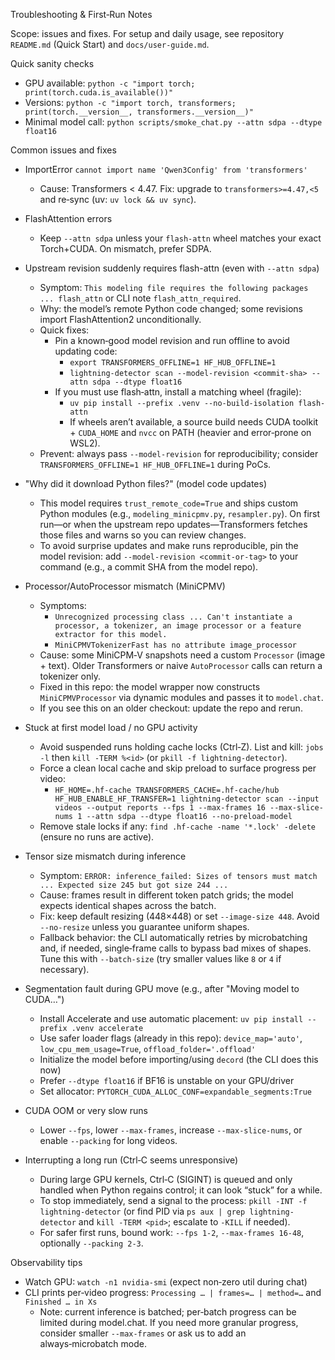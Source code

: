 Troubleshooting & First‑Run Notes

Scope: issues and fixes. For setup and daily usage, see repository `README.md` (Quick Start) and `docs/user-guide.md`.

Quick sanity checks

- GPU available: `python -c "import torch; print(torch.cuda.is_available())"`
- Versions: `python -c "import torch, transformers; print(torch.__version__, transformers.__version__)"`
- Minimal model call: `python scripts/smoke_chat.py --attn sdpa --dtype float16`

Common issues and fixes

- ImportError `cannot import name 'Qwen3Config' from 'transformers'`
  - Cause: Transformers < 4.47. Fix: upgrade to `transformers>=4.47,<5` and re‑sync (uv: `uv lock && uv sync`).

- FlashAttention errors
  - Keep `--attn sdpa` unless your `flash-attn` wheel matches your exact Torch+CUDA. On mismatch, prefer SDPA.

- Upstream revision suddenly requires flash-attn (even with `--attn sdpa`)
  - Symptom: `This modeling file requires the following packages ... flash_attn` or CLI note `flash_attn_required`.
  - Why: the model’s remote Python code changed; some revisions import FlashAttention2 unconditionally.
  - Quick fixes:
    - Pin a known‑good model revision and run offline to avoid updating code:
      - `export TRANSFORMERS_OFFLINE=1 HF_HUB_OFFLINE=1`
      - `lightning-detector scan --model-revision <commit-sha> --attn sdpa --dtype float16`
    - If you must use flash‑attn, install a matching wheel (fragile):
      - `uv pip install --prefix .venv --no-build-isolation flash-attn`
      - If wheels aren’t available, a source build needs CUDA toolkit + `CUDA_HOME` and `nvcc` on PATH (heavier and error‑prone on WSL2).
  - Prevent: always pass `--model-revision` for reproducibility; consider `TRANSFORMERS_OFFLINE=1 HF_HUB_OFFLINE=1` during PoCs.

- "Why did it download Python files?" (model code updates)
  - This model requires `trust_remote_code=True` and ships custom Python modules (e.g., `modeling_minicpmv.py`, `resampler.py`). On first run—or when the upstream repo updates—Transformers fetches those files and warns so you can review changes.
  - To avoid surprise updates and make runs reproducible, pin the model revision: add `--model-revision <commit-or-tag>` to your command (e.g., a commit SHA from the model repo).

- Processor/AutoProcessor mismatch (MiniCPMV)
  - Symptoms:
    - `Unrecognized processing class ... Can't instantiate a processor, a tokenizer, an image processor or a feature extractor for this model.`
    - `MiniCPMVTokenizerFast has no attribute image_processor`
  - Cause: some MiniCPM‑V snapshots need a custom `Processor` (image + text). Older Transformers or naive `AutoProcessor` calls can return a tokenizer only.
  - Fixed in this repo: the model wrapper now constructs `MiniCPMVProcessor` via dynamic modules and passes it to `model.chat`.
  - If you see this on an older checkout: update the repo and rerun.

- Stuck at first model load / no GPU activity
  - Avoid suspended runs holding cache locks (Ctrl‑Z). List and kill: `jobs -l` then `kill -TERM %<id>` (or `pkill -f lightning-detector`).
  - Force a clean local cache and skip preload to surface progress per video:
    - `HF_HOME=.hf-cache TRANSFORMERS_CACHE=.hf-cache/hub HF_HUB_ENABLE_HF_TRANSFER=1 lightning-detector scan --input videos --output reports --fps 1 --max-frames 16 --max-slice-nums 1 --attn sdpa --dtype float16 --no-preload-model`
  - Remove stale locks if any: `find .hf-cache -name '*.lock' -delete` (ensure no runs are active).

- Tensor size mismatch during inference
  - Symptom: `ERROR: inference_failed: Sizes of tensors must match ... Expected size 245 but got size 244 ...`
  - Cause: frames result in different token patch grids; the model expects identical shapes across the batch.
  - Fix: keep default resizing (448×448) or set `--image-size 448`. Avoid `--no-resize` unless you guarantee uniform shapes.
  - Fallback behavior: the CLI automatically retries by microbatching and, if needed, single‑frame calls to bypass bad mixes of shapes. Tune this with `--batch-size` (try smaller values like `8` or `4` if necessary).

- Segmentation fault during GPU move (e.g., after "Moving model to CUDA…")
  - Install Accelerate and use automatic placement: `uv pip install --prefix .venv accelerate`
  - Use safer loader flags (already in this repo): `device_map='auto'`, `low_cpu_mem_usage=True`, `offload_folder='.offload'`
  - Initialize the model before importing/using `decord` (the CLI does this now)
  - Prefer `--dtype float16` if BF16 is unstable on your GPU/driver
  - Set allocator: `PYTORCH_CUDA_ALLOC_CONF=expandable_segments:True`

- CUDA OOM or very slow runs
  - Lower `--fps`, lower `--max-frames`, increase `--max-slice-nums`, or enable `--packing` for long videos.

- Interrupting a long run (Ctrl‑C seems unresponsive)
  - During large GPU kernels, Ctrl‑C (SIGINT) is queued and only handled when Python regains control; it can look “stuck” for a while.
  - To stop immediately, send a signal to the process: `pkill -INT -f lightning-detector` (or find PID via `ps aux | grep lightning-detector` and `kill -TERM <pid>`; escalate to `-KILL` if needed).
  - For safer first runs, bound work: `--fps 1-2`, `--max-frames 16-48`, optionally `--packing 2-3`.

Observability tips

- Watch GPU: `watch -n1 nvidia-smi` (expect non‑zero util during chat)
- CLI prints per‑video progress: `Processing … | frames=… | method=…` and `Finished … in Xs`
  - Note: current inference is batched; per‑batch progress can be limited during model.chat. If you need more granular progress, consider smaller `--max-frames` or ask us to add an always‑microbatch mode.
